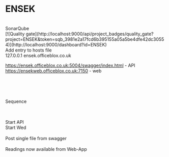 # ENSEK

<br>
SonarQube <br>
[![Quality gate](http://localhost:9000/api/project_badges/quality_gate?project=ENSEK&token=sqb_3981e2a17fcd6b395155a05a5be4dfe42dc30554)](http://localhost:9000/dashboard?id=ENSEK)

 <br>
Add  entry to hosts file <br>
127.0.0.1 ensek.officeblox.co.uk <br>


https://ensek.officeblox.co.uk:5004/swagger/index.html   -   API <br>
https://ensekweb.officeblox.co.uk:7150                   - web <br>

 <br> <br> <br>



Sequence <br>
 <br> <br>

Start API <br>
Start Wed <br>
 <br>
Post single file from swagger <br>
 <br>
Readings now available from Web-App <br>



